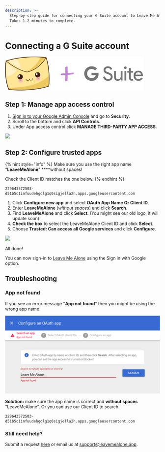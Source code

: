 ```yaml
---
description: >-
  Step-by-step guide for connecting your G Suite account to Leave Me Alone.
  Takes 1-2 minutes to complete.
---
```


# Connecting a G Suite account

![](../.gitbook/assets/image%20%283%29.png)

## Step 1: Manage app access control

1. [Sign in to your Google Admin Console](https://admin.google.com/) and go to **Security**.
2. Scroll to the bottom and click **API Controls**.
3. Under App access control click **MANAGE THIRD-PARTY APP ACCESS**.

![](../.gitbook/assets/1-manage-3rd-party-access.gif)

## Step 2: Configure trusted apps

{% hint style="info" %}
Make sure you use the right app name "**LeaveMeAlone**" ****without spaces!

Check the Client ID matches the one below.
{% endhint %}

```text
229643572503-d51b5c1infuudehgdlg1q0sigjella2h.apps.googleusercontent.com
```

1. Click **Configure new app** and select **OAuth App Name Or Client ID**.
2. Enter **LeaveMeAlone** \(_without spaces_\) and click **Search**.
3. Find **LeaveMeAlone** and click **Select**. \(You might see our old logo, it will update soon\).
4. **Check the box** to select the LeaveMeAlone Client ID and click **Select**.
5. Choose **Trusted: Can access all Google services** and click **Configure**.

![](../.gitbook/assets/2-configure.gif)

All done!

You can now sign-in to [Leave Me Alone](https://leavemealone.app/) using the Sign in with Google option.

## Troubleshooting

### App not found

If you see an error message "**App not found**" then you might be using the wrong app name.

![](../.gitbook/assets/screenshot-2021-01-14-at-12.59.58.png)

**Solution:** make sure the app name is correct and **without spaces** "LeaveMeAlone". Or you can use our Client ID to search.

```text
229643572503-d51b5c1infuudehgdlg1q0sigjella2h.apps.googleusercontent.com
```

### Still need help?

Submit a request [here](https://leavemealone.app/feedback) or email us at [support@leavemealone.app](mailto:support@leavemealone.app).

